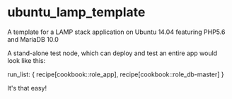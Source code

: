 ubuntu_lamp_template
====================

A template for a LAMP stack application on Ubuntu 14.04 featuring PHP5.6 and MariaDB 10.0

A stand-alone test node, which can deploy and test an entire app would look like this:

  run_list: {
    recipe[cookbook::role_app],
    recipe[cookbook::role_db-master]
  }

It's that easy!
